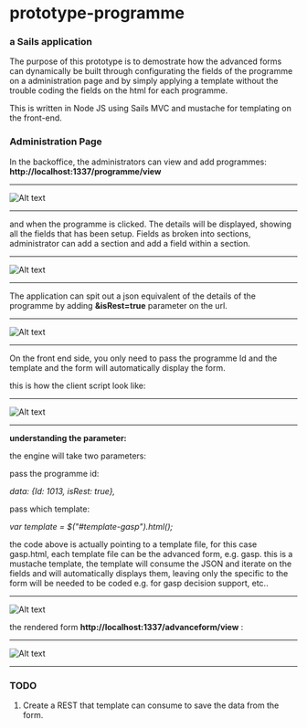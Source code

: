 # prototype-programme
### a Sails application


The purpose of this prototype is to demostrate how the advanced forms can dynamically be built through configurating the
fields of the programme on a administration page and by simply applying a template without the trouble coding the fields
on the html for each programme.

This is written in Node JS using Sails MVC and mustache for templating on the front-end.


### Administration Page

In the backoffice, the administrators can view and add programmes: 
**http://localhost:1337/programme/view**

* * *

![Alt text](http://i.imgur.com/ZYpelfB.jpg)

* * *

and when the programme is clicked. The details will be displayed, showing all the fields that has been setup.
Fields as broken into sections, administrator can add a section and add a field within a section.

* * *

![Alt text](http://i.imgur.com/zocwwNS.jpg)

* * *

The application can spit out a json equivalent of the details of the programme by adding **&isRest=true**
parameter on the url.

* * *

![Alt text](http://i.imgur.com/H2jIgg4.jpg)

* * *

On the front end side, you only need to pass the programme Id and the template and the form will automatically
display the form.

this is how the client script look like:

* * *

![Alt text](http://i.imgur.com/kRzkS6t.jpg)

* * *

**understanding the parameter:**

the engine will take two parameters:

pass the programme id:

*data: {Id: 1013, isRest: true},*

pass which template:

*var template = $("#template-gasp").html();* 

the code above is actually pointing to a template file, for this case gasp.html, each template file can be the advanced form, e.g. gasp.
this is a mustache template, the template will consume the JSON and iterate on the fields and will automatically displays them, leaving
only the specific to the form will be needed to be coded e.g. for gasp decision support, etc.. 

* * *

![Alt text](http://i.imgur.com/Sk6oeFy.jpg)


the rendered form **http://localhost:1337/advanceform/view** :

* * *

![Alt text](http://i.imgur.com/zc9nFLh.jpg)

* * *

### TODO

1. Create a REST that template can consume to save the data from the form.




